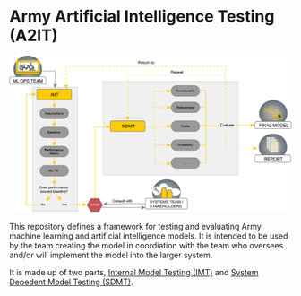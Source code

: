 # Army Artificial Intelligence Testing (A2IT)

![Diagram](https://github.com/mlte-team/a2it/blob/c28d3476102e083d29456b6c2c2ff96fc7c4a648/MLTE%20Diagram%203.png)

This repository defines a framework for testing and evaluating Army machine learning and artificial intelligence models. It is intended to be used by the team creating the model in coordiation with the team who oversees and/or will implement the model into the larger system.  


It is made up of two parts, [Internal Model Testing (IMT)](framework/0_IMT.md) and [System Depedent Model Testing (SDMT)](framework/1_SDMT.md).
